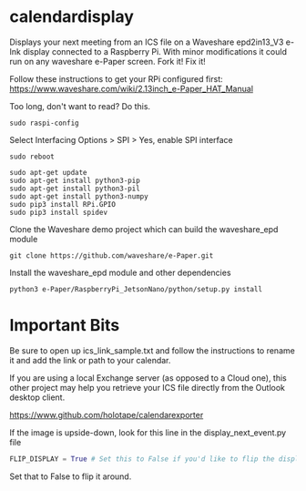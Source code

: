 # calendardisplay
Displays your next meeting from an ICS file on a Waveshare epd2in13_V3 e-Ink display connected to a Raspberry Pi.
With minor modifications it could run on any waveshare e-Paper screen. Fork it! Fix it!

Follow these instructions to get your RPi configured first:
https://www.waveshare.com/wiki/2.13inch_e-Paper_HAT_Manual

Too long, don't want to read?
Do this.

```sudo raspi-config```

Select Interfacing Options > SPI > Yes, enable SPI interface

```sudo reboot```

```
sudo apt-get update
sudo apt-get install python3-pip
sudo apt-get install python3-pil
sudo apt-get install python3-numpy
sudo pip3 install RPi.GPIO
sudo pip3 install spidev
```

Clone the Waveshare demo project which can build the waveshare_epd module

```git clone https://github.com/waveshare/e-Paper.git```

Install the waveshare_epd module and other dependencies

```python3 e-Paper/RaspberryPi_JetsonNano/python/setup.py install```

# Important Bits

Be sure to open up ics_link_sample.txt and follow the instructions to rename it and add the link or path to your calendar.

If you are using a local Exchange server (as opposed to a Cloud one), this other project may help you retrieve your ICS file directly from the Outlook desktop client.

https://www.github.com/holotape/calendarexporter

If the image is upside-down, look for this line in the display_next_event.py file

```python
FLIP_DISPLAY = True # Set this to False if you'd like to flip the display rightside-up
```
Set that to False to flip it around.
